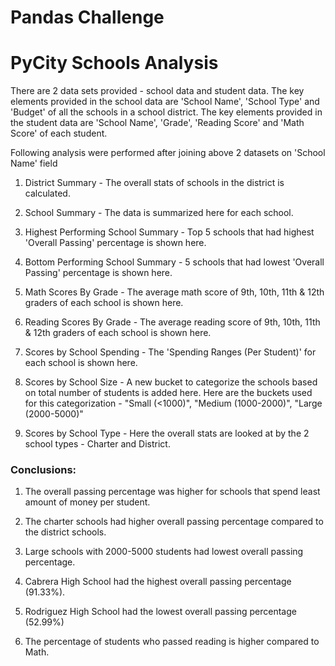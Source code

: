 # Pandas Challenge

# PyCity Schools Analysis

There are 2 data sets provided - school data and student data.
The key elements provided in the school data are 'School Name', 'School Type' and 'Budget' of all the schools in a school district.
The key elements provided in the student data are 'School Name', 'Grade', 'Reading Score' and 'Math Score' of each student.

Following analysis were performed after joining above 2 datasets on 'School Name' field
1. District Summary - The overall stats of schools in the district is calculated.  


2. School Summary - The data is summarized here for each school. 


3. Highest Performing School Summary - Top 5 schools that had highest 'Overall Passing' percentage is shown here.


4. Bottom Performing School Summary - 5 schools that had lowest 'Overall Passing' percentage is shown here.


5. Math Scores By Grade - The average math score of 9th, 10th, 11th & 12th graders of each school is shown here.


6. Reading Scores By Grade - The average reading score of 9th, 10th, 11th & 12th graders of each school is shown here.


7. Scores by School Spending -  The 'Spending Ranges (Per Student)' for each school is shown here. 


8. Scores by School Size - A new bucket to categorize the schools based on total number of students is added here. Here are the buckets used for this categorization - "Small (<1000)", "Medium (1000-2000)", "Large (2000-5000)"


9. Scores by School Type - Here the overall stats are looked at by the 2 school types - Charter and District.

### Conclusions:

1. The overall passing percentage was higher for schools that spend least amount of money per student.


2. The charter schools had higher overall passing percentage compared to the district schools.


3. Large schools with 2000-5000 students had lowest overall passing percentage.


4. Cabrera High School had the highest overall passing percentage (91.33%).


5. Rodriguez High School had the lowest overall passing percentage (52.99%)


6. The percentage of students who passed reading is higher compared to Math.
